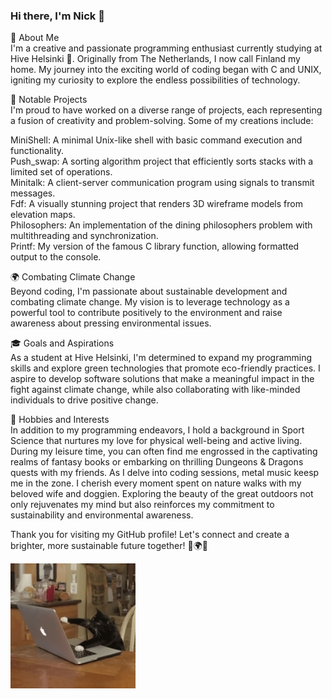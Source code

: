 ### Hi there, I'm Nick 👋

🚀 About Me<br>
I'm a creative and passionate programming enthusiast currently studying at Hive Helsinki 🐝. Originally from The Netherlands, I now call Finland my home. My journey into the exciting world of coding began with C and UNIX, igniting my curiosity to explore the endless possibilities of technology.

🌟 Notable Projects<br>
I'm proud to have worked on a diverse range of projects, each representing a fusion of creativity and problem-solving. Some of my creations include:

MiniShell: A minimal Unix-like shell with basic command execution and functionality.<br>
Push_swap: A sorting algorithm project that efficiently sorts stacks with a limited set of operations.<br>
Minitalk: A client-server communication program using signals to transmit messages.<br>
Fdf: A visually stunning project that renders 3D wireframe models from elevation maps.<br>
Philosophers: An implementation of the dining philosophers problem with multithreading and synchronization.<br>
Printf: My version of the famous C library function, allowing formatted output to the console.

🌍 Combating Climate Change<br>
Beyond coding, I'm passionate about sustainable development and combating climate change. My vision is to leverage technology as a powerful tool to contribute positively to the environment and raise awareness about pressing environmental issues.

🎓 Goals and Aspirations<br>
As a student at Hive Helsinki, I'm determined to expand my programming skills and explore green technologies that promote eco-friendly practices. I aspire to develop software solutions that make a meaningful impact in the fight against climate change, while also collaborating with like-minded individuals to drive positive change.

🌱 Hobbies and Interests<br>
In addition to my programming endeavors, I hold a background in Sport Science that nurtures my love for physical well-being and active living. During my leisure time, you can often find me engrossed in the captivating realms of fantasy books or embarking on thrilling Dungeons & Dragons quests with my friends. As I delve into coding sessions, metal music keesp me in the zone. I cherish every moment spent on nature walks with my beloved wife and doggien. Exploring the beauty of the great outdoors not only rejuvenates my mind but also reinforces my commitment to sustainability and environmental awareness.

Thank you for visiting my GitHub profile! Let's connect and create a brighter, more sustainable future together! 🌟🌍🐝
<!--

-->
<img src="giphy.gif" alt="CoderCat" width="200" />

